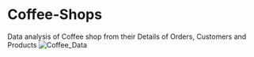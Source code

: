 # Coffee-Shops
Data analysis of Coffee shop from their Details of Orders, Customers and Products 
![Coffee_Data](https://github.com/Ekaksh77/Coffee-Shops/assets/137069741/590e6faa-8ff6-407c-9932-b87beccc56b8)
